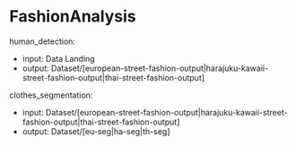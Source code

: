 # FashionAnalysis

human_detection:
- input: Data Landing
- output: Dataset/[european-street-fashion-output|harajuku-kawaii-street-fashion-output|thai-street-fashion-output]
    
clothes_segmentation:
- input: Dataset/[european-street-fashion-output|harajuku-kawaii-street-fashion-output|thai-street-fashion-output]
- output: Dataset/[eu-seg|ha-seg|th-seg]
